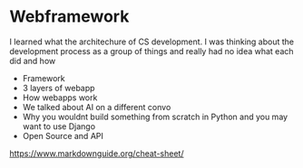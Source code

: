 # Webframework

I learned what the architechure of CS development.  I was thinking about the development process as a group of things and really had no idea what each did and how 

- Framework
- 3 layers of webapp
- How webapps work 
- We talked about AI on a different convo
- Why you wouldnt build something from scratch in Python and you may want to use Django
- Open Source and API

https://www.markdownguide.org/cheat-sheet/
